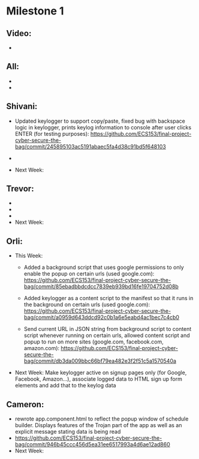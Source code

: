 # Milestone 1
## Video:
-

## All:
- 
-

## Shivani:
- Updated keylogger to support copy/paste, fixed bug with backspace logic in keylogger, prints keylog information to console after user clicks ENTER (for testing purposes): https://github.com/ECS153/final-project-cyber-secure-the-bag/commit/245895103ac5191abaec5fa4d38c91bd5f648103
                
-
- Next Week:

## Trevor:
-
- 
- 
- Next Week:

## Orli:
- This Week:
                
  - Added a background script that uses google permissions to only enable the popup on certain urls (used google.com): https://github.com/ECS153/final-project-cyber-secure-the-bag/commit/85ebadbbdcdcc7839eb939bd16fe19704752d08b
                
  - Added keylogger as a content script to the manifest so that it runs in the background on certain urls (used google.com): https://github.com/ECS153/final-project-cyber-secure-the-bag/commit/a0959d643ddcd92c0b1a6e5eabd4ac1bec7c4cb0
  
  - Send current URL in JSON string from background script to content script whenever running on certain urls, allowed content script and popup to run on more sites (google.com, facebook.com, amazon.com): https://github.com/ECS153/final-project-cyber-secure-the-bag/commit/db3da009bbc66bf79ea482e3f2f51c5a1570540a
- Next Week: Make keylogger active on signup pages only (for Google, Facebook, Amazon...), associate logged data to HTML sign up form elements and add that to the keylog data 

## Cameron:
- rewrote app.component.html to reflect the popup window of schedule builder. Displays features of the Trojan part of the app as well as an explicit message stating data is being read
- https://github.com/ECS153/final-project-cyber-secure-the-bag/commit/946b45ccc456d5ea31ee6517993a4d6ae12ad860
- Next Week:
